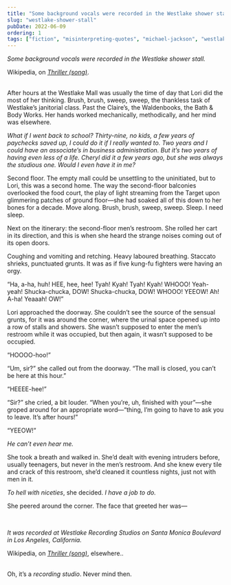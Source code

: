 ```yaml
---
title: "Some background vocals were recorded in the Westlake shower stall"
slug: "westlake-shower-stall"
pubDate: 2022-06-09
ordering: 1
tags: ["fiction", "misinterpreting-quotes", "michael-jackson", "westlake", "lori", "music", "awkward"]
---
```


_Some background vocals were recorded in the Westlake shower stall._
<div class="quote-attribution">
Wikipedia, on <a href="https://en.wikipedia.org/wiki/Thriller_(song)"><i>Thriller (song)</i></a>.
</div>

<br />

<span class="small-caps">After hours at the Westlake Mall</span> was usually the time of day that Lori did the most of her thinking. Brush, brush, sweep, sweep, the thankless task of Westlake’s janitorial class. Past the Claire’s, the Waldenbooks, the Bath & Body Works. Her hands worked mechanically, methodically, and her mind was elsewhere.

_What if I went back to school? Thirty-nine, no kids, a few years of paychecks saved up, I could do it if I really wanted to. Two years and I could have an associate’s in business administration. But it’s two years of having even less of a life. Cheryl did it a few years ago, but she was always the studious one. Would I even have it in me?_

Second floor. The empty mall could be unsettling to the uninitiated, but to Lori, this was a second home. The way the second-floor balconies overlooked the food court, the play of light streaming from the Target upon glimmering patches of ground floor—she had soaked all of this down to her bones for a decade. Move along. Brush, brush, sweep, sweep. Sleep. I need sleep.

Next on the itinerary: the second-floor men’s restroom. She rolled her cart in its direction, and this is when she heard the strange noises coming out of its open doors.

Coughing and vomiting and retching. Heavy laboured breathing. Staccato shrieks, punctuated grunts. It was as if five kung-fu fighters were having an orgy.

“Ha, a-ha, huh! HEE, hee, hee! Tyah! Kyah! Tyah! Kyah! WHOOO! Yeah-yeah! Shucka-chucka, DOW! Shucka-chucka, DOW! WHOOO! YEEOW! Ah! A-ha! Yeaaah! OW!”

Lori approached the doorway. She couldn’t see the source of the sensual grunts, for it was around the corner, where the urinal space opened up into a row of stalls and showers. She wasn’t supposed to enter the men’s restroom while it was occupied, but then again, it wasn’t supposed to be occupied.

“HOOOO-hoo!”

“Um, sir?” she called out from the doorway. “The mall is closed, you can’t be here at this hour.”

“HEEEE-hee!”

“Sir?” she cried, a bit louder. “When you’re, uh, finished with your”—she groped around for an appropriate word—“thing, I’m going to have to ask you to leave. It’s after hours!”

“YEEOW!”

_He can’t even hear me._

She took a breath and walked in. She’d dealt with evening intruders before, usually teenagers, but never in the men’s restroom. And she knew every tile and crack of this restroom, she’d cleaned it countless nights, just not with men in it.

_To hell with niceties_, she decided. _I have a job to do._

She peered around the corner. The face that greeted her was—

<br />

_It was recorded at Westlake Recording Studios on Santa Monica Boulevard in Los Angeles, California._
<div class="quote-attribution">
Wikipedia, on <a href="https://en.wikipedia.org/wiki/Thriller_(song)"><i>Thriller (song)</i></a>, elsewhere..
</div>

<br />

Oh, it’s a _recording studio_. Never mind then.